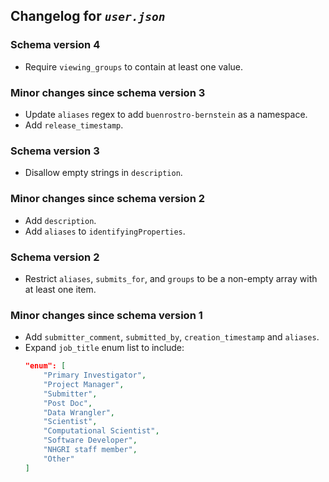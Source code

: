 ## Changelog for *`user.json`*

### Schema version 4

* Require `viewing_groups` to contain at least one value.

### Minor changes since schema version 3

* Update `aliases` regex to add `buenrostro-bernstein` as a namespace.
* Add `release_timestamp`.

### Schema version 3

* Disallow empty strings in `description`.

### Minor changes since schema version 2

* Add `description`.
* Add `aliases` to `identifyingProperties`.

### Schema version 2

* Restrict `aliases`, `submits_for`, and `groups` to be a non-empty array with at least one item.

### Minor changes since schema version 1

* Add `submitter_comment`, `submitted_by`, `creation_timestamp` and `aliases`.
* Expand `job_title` enum list to include:
    ```json
    "enum": [
        "Primary Investigator",
        "Project Manager",
        "Submitter",
        "Post Doc",
        "Data Wrangler",
        "Scientist",
        "Computational Scientist",
        "Software Developer",
        "NHGRI staff member",
        "Other"
    ]
    ```
